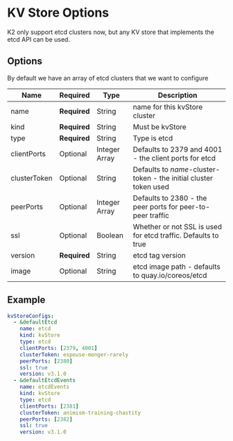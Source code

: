 # KV Store Options
K2 only support etcd clusters now, but any KV store that implements the etcd API can be used.

## Options

By default we have an array of etcd clusters that we want to configure

| Name            | Required  | Type          | Description |
| --------------- | --------- | ------------- | --- |
| name            | __Required__  | String        | name for this kvStore cluster |
| kind            | __Required__  | String        | Must be kvStore |
| type            | __Required__  | String        | Type is etcd |
| clientPorts     | Optional      | Integer Array | Defaults to 2379 and 4001 - the client ports for etcd |
| clusterToken    | Optional      | String        | Defaults to _name_-cluster-token - the initial cluster token used |
| peerPorts       | Optional      | Integer Array | Defaults to 2380 - the peer ports for peer-to-peer traffic |
| ssl             | Optional      | Boolean       | Whether or not SSL is used for etcd traffic.  Defaults to true |
| version         | __Required__  | String        | etcd tag version |
| image           | Optional      | String        | etcd image path - defaults to quay.io/coreos/etcd |

## Example
```yaml
kvStoreConfigs:
  - &defaultEtcd
    name: etcd
    kind: kvStore
    type: etcd
    clientPorts: [2379, 4001]
    clusterToken: espouse-monger-rarely
    peerPorts: [2380]
    ssl: true
    version: v3.1.0
  - &defaultEtcdEvents
    name: etcdEvents
    kind: kvStore
    type: etcd
    clientPorts: [2381]
    clusterToken: animism-training-chastity
    peerPorts: [2382]
    ssl: true
    version: v3.1.0
```
